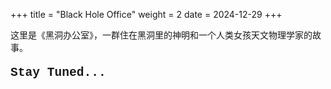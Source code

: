 +++
title = "Black Hole Office"
weight = 2
date = 2024-12-29
+++

<p style="text-indent:0; margin-left:0;">
这里是《黑洞办公室》，一群住在黑洞里的神明和一个人类女孩天文物理学家的故事。
</p>

<p style="margin-left:0; text-indent:0; font-size:1.4em; font-family:'Courier New', Courier, monospace; font-weight:600;">
  <span class="candle-text">Stay Tuned...</span>
</p>